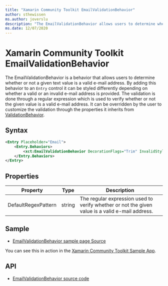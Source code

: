 ```yaml
---
title: "Xamarin Community Toolkit EmailValidationBehavior"
author: sthewissen
ms.author: joverslu
description: "The EmailValidationBehavior allows users to determine whether or not a given text is a valid e-mail address."
ms.date: 12/07/2020
---
```


# Xamarin Community Toolkit EmailValidationBehavior

The EmailValidationBehavior is a behavior that allows users to determine whether or not a given text value is a valid e-mail address. By adding this behavior to an `Entry` control it can be styled differently depending on whether a valid or an invalid e-mail address is provided. The validation is done through a regular expression which is used to verify whether or not the given value is a valid e-mail address. It can be overridden by the user to customize the validation through the properties it inherits from [ValidationBehavior](/xamarin-communitytoolkit/behaviors/validationbehavior).

## Syntax

```xml
<Entry Placeholder="Email">
    <Entry.Behaviors>
        <xct:EmailValidationBehavior DecorationFlags="Trim" InvalidStyle="{StaticResource InvalidEntryStyle}"/>
    </Entry.Behaviors>
</Entry>
```

## Properties

|Property  |Type  |Description  |
|---------|---------|---------|
| DefaultRegexPattern | string  | The regular expression used to verify whether or not the given value is a valid e-mail address. |


## Sample

- [EmailValidationBehavior sample page Source](https://github.com/xamarin/XamarinCommunityToolkit/blob/main/src/CommunityToolkit/Xamarin.CommunityToolkit.Sample/Pages/Behaviors/EmailValidationBehaviorPage.xaml)

You can see this in action in the [Xamarin Community Toolkit Sample App](https://github.com/xamarin/XamarinCommunityToolkit).

## API

* [EmailValidationBehavior source code](https://github.com/xamarin/XamarinCommunityToolkit/blob/main/src/CommunityToolkit/Xamarin.CommunityToolkit/Behaviors/Validators/EmailValidationBehavior.shared.cs)